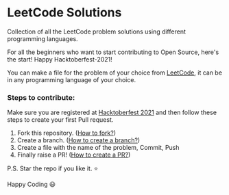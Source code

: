 # LeetCode Solutions
Collection of all the LeetCode problem solutions using different programming languages.

For all the beginners who want to start contributing to Open Source, here's the start! Happy Hacktoberfest-2021!

You can make a file for the problem of your choice from [LeetCode](https://leetcode.com/), it can be in any programming language of your choice. 

### Steps to contribute:
Make sure you are registered at [Hacktoberfest 2021](https://hacktoberfest.digitalocean.com/register) and then follow these steps to create your first Pull request.
1. Fork this repository. ([How to fork?](https://docs.github.com/en/get-started/quickstart/fork-a-repo#forking-a-repository))
2. Create a branch. ([How to create a branch?](https://docs.github.com/en/desktop/contributing-and-collaborating-using-github-desktop/making-changes-in-a-branch/managing-branches#creating-a-branch))
3. Create a file with the name of the problem, Commit, Push
4. Finally raise a PR! ([How to create a PR?](https://docs.github.com/en/github/collaborating-with-pull-requests/proposing-changes-to-your-work-with-pull-requests/creating-a-pull-request-from-a-fork))

P.S. Star the repo if you like it. ⭐

Happy Coding :smiley:
